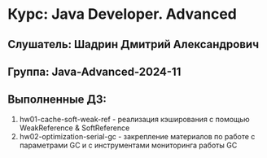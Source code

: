 # Курс: Java Developer. Advanced
## Слушатель: Шадрин Дмитрий Александрович
## Группа: Java-Advanced-2024-11
## Выполненные ДЗ:
1. hw01-cache-soft-weak-ref - реализация кэширования с помощью WeakReference & SoftReference
2. hw02-optimization-serial-gc - закрепление материалов по работе с параметрами GC и с инструментами мониторинга работы GC